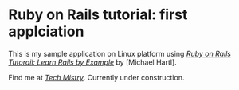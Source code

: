 # Ruby on Rails tutorial: first applciation

This is my sample application on Linux platform using [*Ruby on Rails Tutorail: Learn Rails by Example*](http://railstutorial.org/) by [Michael Hartl]. 

Find me at [*Tech Mistry*](http://about.me/techmistry). Currently under construction. 

